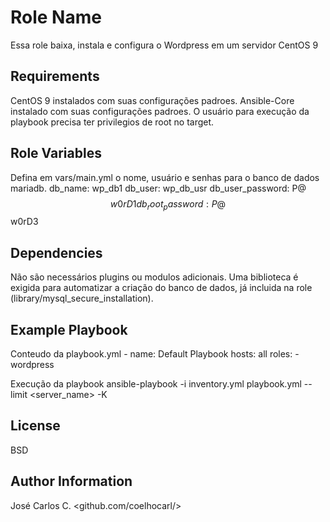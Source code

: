 Role Name
=========

Essa role baixa, instala e configura o Wordpress em um servidor CentOS 9

Requirements
------------

CentOS 9 instalados com suas configurações padroes. 
Ansible-Core instalado com suas configurações padroes. 
O usuário para execução da playbook precisa ter privilegios de root no target. 

Role Variables
--------------

Defina em vars/main.yml o nome, usuário e senhas para o banco de dados mariadb. 
  db_name: wp_db1
  db_user: wp_db_usr
  db_user_password: P@$$w0rD1
  db_root_password: P@$$w0rD3


Dependencies
------------

Não são necessários plugins ou modulos adicionais. Uma biblioteca é exigida para automatizar a criação do banco de dados, já incluida na role (library/mysql_secure_installation). 

Example Playbook
----------------

Conteudo da playbook.yml
    - name: Default Playbook
      hosts: all
      roles:
        - wordpress

Execução da playbook 
  ansible-playbook -i inventory.yml playbook.yml --limit <server_name> -K


License
-------

BSD

Author Information
------------------

José Carlos C. <github.com/coelhocarl/>